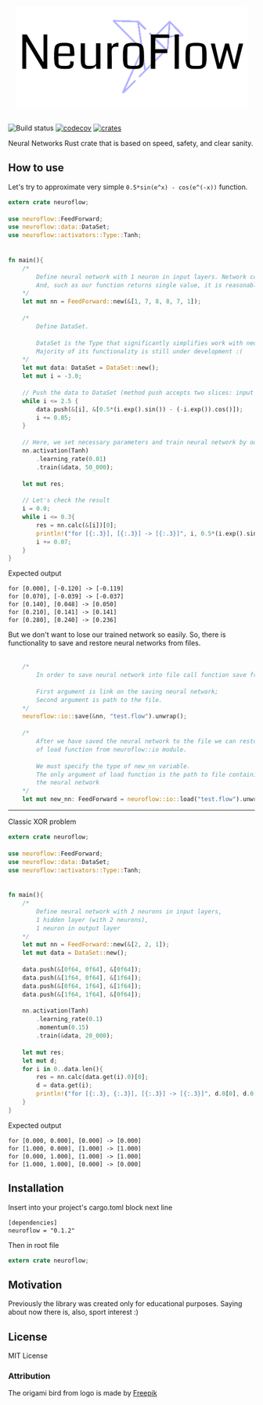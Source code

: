 <div align="center">
  <img src="https://raw.githubusercontent.com/MikhailKravets/DataFlow/master/logo.png"><br><br>
</div>

![Build status](https://travis-ci.org/MikhailKravets/NeuroFlow.svg?branch=master)
[![codecov](https://codecov.io/gh/MikhailKravets/NeuroFlow/branch/master/graph/badge.svg)](https://codecov.io/gh/MikhailKravets/NeuroFlow)
[![crates](https://img.shields.io/crates/v/neuroflow.svg)](https://crates.io/crates/neuroflow)

Neural Networks Rust crate that is based on speed, safety, and clear sanity.

## How to use

Let's try to approximate very simple `0.5*sin(e^x) - cos(e^(-x))` function.

```rust
extern crate neuroflow;

use neuroflow::FeedForward;
use neuroflow::data::DataSet;
use neuroflow::activators::Type::Tanh;


fn main(){
    /*
        Define neural network with 1 neuron in input layers. Network contains 4 hidden layers.
        And, such as our function returns single value, it is reasonable to have 1 neuron in the output layer.
    */
    let mut nn = FeedForward::new(&[1, 7, 8, 8, 7, 1]);
    
    /*
        Define DataSet.
        
        DataSet is the Type that significantly simplifies work with neural network.
        Majority of its functionality is still under development :(
    */
    let mut data: DataSet = DataSet::new();
    let mut i = -3.0;
    
    // Push the data to DataSet (method push accepts two slices: input data and expected output)
    while i <= 2.5 {
        data.push(&[i], &[0.5*(i.exp().sin()) - (-i.exp()).cos()]);
        i += 0.05;
    }
    
    // Here, we set necessary parameters and train neural network by our DataSet with 50 000 iterations
    nn.activation(Tanh)
        .learning_rate(0.01)
        .train(&data, 50_000);

    let mut res;
    
    // Let's check the result
    i = 0.0;
    while i <= 0.3{
        res = nn.calc(&[i])[0];
        println!("for [{:.3}], [{:.3}] -> [{:.3}]", i, 0.5*(i.exp().sin()) - (-i.exp()).cos(), res);
        i += 0.07;
    }
}
```

Expected output
```
for [0.000], [-0.120] -> [-0.119]
for [0.070], [-0.039] -> [-0.037]
for [0.140], [0.048] -> [0.050]
for [0.210], [0.141] -> [0.141]
for [0.280], [0.240] -> [0.236]
```

But we don't want to lose our trained network so easily. So, there is functionality to save and restore
neural networks from files.

```rust

    /*
        In order to save neural network into file call function save from neuroflow::io module.
        
        First argument is link on the saving neural network;
        Second argument is path to the file. 
    */
    neuroflow::io::save(&nn, "test.flow").unwrap();
    
    /*
        After we have saved the neural network to the file we can restore it by calling
        of load function from neuroflow::io module.
        
        We must specify the type of new_nn variable.
        The only argument of load function is the path to file containing
        the neural network
    */
    let mut new_nn: FeedForward = neuroflow::io::load("test.flow").unwrap();
```

----------------------

Classic XOR problem
```rust
extern crate neuroflow;

use neuroflow::FeedForward;
use neuroflow::data::DataSet;
use neuroflow::activators::Type::Tanh;


fn main(){
    /*
        Define neural network with 2 neurons in input layers,
        1 hidden layer (with 2 neurons),
        1 neuron in output layer
    */
    let mut nn = FeedForward::new(&[2, 2, 1]);
    let mut data = DataSet::new();

    data.push(&[0f64, 0f64], &[0f64]);
    data.push(&[1f64, 0f64], &[1f64]);
    data.push(&[0f64, 1f64], &[1f64]);
    data.push(&[1f64, 1f64], &[0f64]);

    nn.activation(Tanh)
        .learning_rate(0.1)
        .momentum(0.15)
        .train(&data, 20_000);

    let mut res;
    let mut d;
    for i in 0..data.len(){
        res = nn.calc(data.get(i).0)[0];
        d = data.get(i);
        println!("for [{:.3}, {:.3}], [{:.3}] -> [{:.3}]", d.0[0], d.0[1], d.1[0], res);
    }
}
```
Expected output
```
for [0.000, 0.000], [0.000] -> [0.000]
for [1.000, 0.000], [1.000] -> [1.000]
for [0.000, 1.000], [1.000] -> [1.000]
for [1.000, 1.000], [0.000] -> [0.000]
```

## Installation
Insert into your project's cargo.toml block next line
```
[dependencies]
neuroflow = "0.1.2"
```

Then in root file
```rust
extern crate neuroflow;
```

## Motivation
Previously the library was created only for educational purposes. Saying about now there is, also, sport interest :)

## License
MIT License

### Attribution
The origami bird from logo is made by [Freepik](https://www.freepik.com/)

